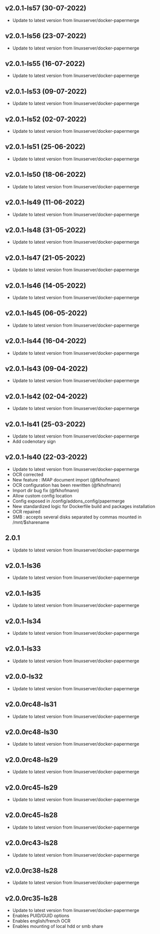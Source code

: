 
## v2.0.1-ls57 (30-07-2022)
- Update to latest version from linuxserver/docker-papermerge

## v2.0.1-ls56 (23-07-2022)
- Update to latest version from linuxserver/docker-papermerge

## v2.0.1-ls55 (16-07-2022)
- Update to latest version from linuxserver/docker-papermerge

## v2.0.1-ls53 (09-07-2022)
- Update to latest version from linuxserver/docker-papermerge

## v2.0.1-ls52 (02-07-2022)
- Update to latest version from linuxserver/docker-papermerge

## v2.0.1-ls51 (25-06-2022)
- Update to latest version from linuxserver/docker-papermerge

## v2.0.1-ls50 (18-06-2022)
- Update to latest version from linuxserver/docker-papermerge

## v2.0.1-ls49 (11-06-2022)
- Update to latest version from linuxserver/docker-papermerge

## v2.0.1-ls48 (31-05-2022)
- Update to latest version from linuxserver/docker-papermerge

## v2.0.1-ls47 (21-05-2022)
- Update to latest version from linuxserver/docker-papermerge

## v2.0.1-ls46 (14-05-2022)
- Update to latest version from linuxserver/docker-papermerge

## v2.0.1-ls45 (06-05-2022)
- Update to latest version from linuxserver/docker-papermerge

## v2.0.1-ls44 (16-04-2022)
- Update to latest version from linuxserver/docker-papermerge

## v2.0.1-ls43 (09-04-2022)
- Update to latest version from linuxserver/docker-papermerge

## v2.0.1-ls42 (02-04-2022)
- Update to latest version from linuxserver/docker-papermerge

## v2.0.1-ls41 (25-03-2022)
- Update to latest version from linuxserver/docker-papermerge
- Add codenotary sign

## v2.0.1-ls40 (22-03-2022)

- Update to latest version from linuxserver/docker-papermerge
- OCR corrected
- New feature : IMAP document import (@fkhofmann)
- OCR configuration has been rewritten (@fkhofmann)
- Import dir bug fix (@fkhofmann)
- Allow custom config location
- Config exposed in /config/addons_config/papermerge
- New standardized logic for Dockerfile build and packages installation
- OCR repaired
- SMB : accepts several disks separated by commas mounted in /mnt/$sharename

## 2.0.1

- Update to latest version from linuxserver/docker-papermerge

## v2.0.1-ls36

- Update to latest version from linuxserver/docker-papermerge

## v2.0.1-ls35

- Update to latest version from linuxserver/docker-papermerge

## v2.0.1-ls34

- Update to latest version from linuxserver/docker-papermerge

## v2.0.1-ls33

- Update to latest version from linuxserver/docker-papermerge

## v2.0.0-ls32

- Update to latest version from linuxserver/docker-papermerge

## v2.0.0rc48-ls31

- Update to latest version from linuxserver/docker-papermerge

## v2.0.0rc48-ls30

- Update to latest version from linuxserver/docker-papermerge

## v2.0.0rc48-ls29

- Update to latest version from linuxserver/docker-papermerge

## v2.0.0rc45-ls29

- Update to latest version from linuxserver/docker-papermerge

## v2.0.0rc45-ls28

- Update to latest version from linuxserver/docker-papermerge

## v2.0.0rc43-ls28

- Update to latest version from linuxserver/docker-papermerge

## v2.0.0rc38-ls28

- Update to latest version from linuxserver/docker-papermerge

## v2.0.0rc35-ls28

- Update to latest version from linuxserver/docker-papermerge
- Enables PUID/GUID options
- Enables english/french OCR
- Enables mounting of local hdd or smb share
